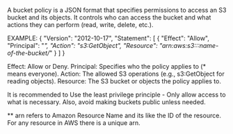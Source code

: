 A bucket policy is a JSON format that specifies permissions to access an S3 bucket and its objects.
It controls who can access the bucket and what actions they can perform (read, write, delete, etc.).

EXAMPLE:
{
  "Version": "2012-10-17",
  "Statement": [
    {
      "Effect": "Allow",
      "Principal": "*",
      "Action": "s3:GetObject",
      "Resource": "arn:aws:s3:::name-of-the-bucket/*"
    }
  ]
}

Effect: Allow or Deny.
Principal: Specifies who the policy applies to (* means everyone).
Action: The allowed S3 operations (e.g., s3:GetObject for reading objects).
Resource: The S3 bucket or objects the policy applies to.

It is recommended to Use the least privilege principle - Only allow access to what is necessary.
Also, avoid making buckets public unless needed.


** arn refers to Amazon Resource Name and its like the ID of the resource.
   For any resource in AWS there is a unique arn.

